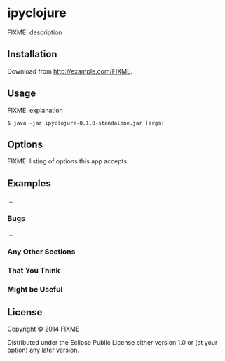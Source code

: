 # ipyclojure

FIXME: description

## Installation

Download from http://example.com/FIXME.

## Usage

FIXME: explanation

    $ java -jar ipyclojure-0.1.0-standalone.jar [args]

## Options

FIXME: listing of options this app accepts.

## Examples

...

### Bugs

...

### Any Other Sections
### That You Think
### Might be Useful

## License

Copyright © 2014 FIXME

Distributed under the Eclipse Public License either version 1.0 or (at
your option) any later version.
